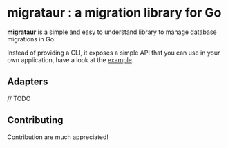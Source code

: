 # migrataur : a migration library for Go

**migrataur** is a simple and easy to understand library to manage database migrations in Go.

Instead of providing a CLI, it exposes a simple API that you can use in your own application, have a look at the [example](examples/example.go).

## Adapters

// TODO

## Contributing

Contribution are much appreciated!